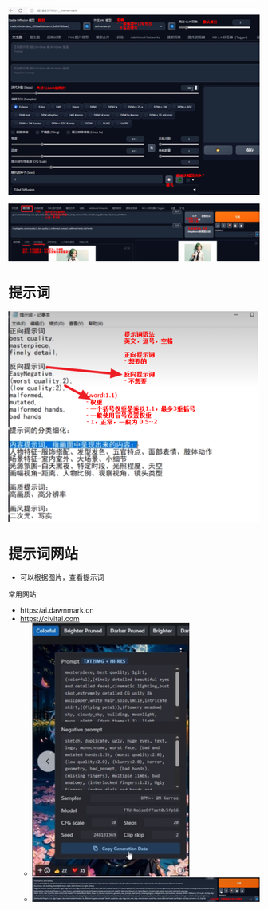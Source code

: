 
![](../photo/Pasted%20image%2020241210170513.png)

![](../photo/Pasted%20image%2020241210170939.png)

# 提示词
![](../photo/Pasted%20image%2020241210163955.png)

# 提示词网站
- 可以根据图片，查看提示词

常用网站
- https:/ai.dawnmark.cn
- https://civitai.com
	- ![](../photo/Pasted%20image%2020241210164351.png)
	- ![](../photo/Pasted%20image%2020241210164507.png)
